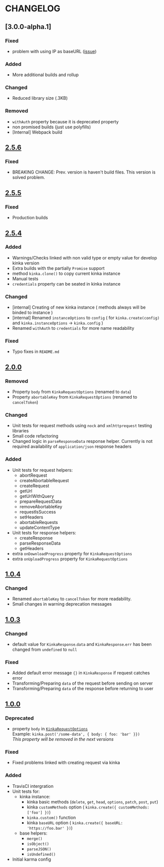 # CHANGELOG

<!-- TEMPLATE OF NEW VERSION -->

<!-- 
## [VERSION](https://github.com/acacode/kinka/releases/tag/VERSION)

### Changed
### Fixed
### Added
### Removed
 -->

## [3.0.0-alpha.1]  

### Fixed  
- problem with using IP as baseURL ([issue](https://github.com/acacode/kinka/issues/19))  

### Added
- More additional builds and rollup  

### Changed  
- Reduced library size (.3KB)

### Removed  
- `withAuth` property because it is deprecated property  
- non promised builds (just use polyfills)  
- [Internal] Webpack build  


## [2.5.6](https://github.com/acacode/kinka/releases/tag/2.5.6)

### Fixed
- BREAKING CHANGE: Prev. version is haven't build files. This version is solved problem.

## [2.5.5](https://github.com/acacode/kinka/releases/tag/2.5.5)

### Fixed
- Production builds

## [2.5.4](https://github.com/acacode/kinka/releases/tag/2.5.4)

### Added
- Warnings/Checks linked with non valid type or empty value for develop kinka version  
- Extra builds with the partially `Promise` support
- method `kinka.clone()` to copy current kinka instance
- Manual tests
- `credentials` property can be seated in kinka instance

### Changed
- [internal] Creating of new kinka instance ( methods always will be binded to instance )  
- [internal] Renamed `instanceOptions` to `config` ( for `kinka.create(config)` and `kinka.instanceOptions` -> `kinka.config` )  
- Renamed `withAuth` to `credentials` for more name readability  

### Fixed
- Typo fixes in `README.md`


## [2.0.0](https://github.com/acacode/kinka/releases/tag/2.0.0)

### Removed
- Property `body` from `KinkaRequestOptions` (renamed to `data`)  
- Property `abortableKey` from `KinkaRequestOptions` (renamed to `cancelToken`)  

### Changed
- Unit tests for request methods using `nock` and `xmlhttprequest` testing libraries  
- Small code refactoring  
- Changed logic in `parseResponseData` response helper. Currently is not required availability of  `application/json` response headers

### Added
- Unit tests for request helpers:  
  - abortRequest  
  - createAbortableRequest  
  - createRequest  
  - getUrl  
  - getUrlWithQuery  
  - prepareRequestData  
  - removeAbortableKey  
  - requestIsSuccess  
  - setHeaders  
  - abortableRequests  
  - updateContentType  
- Unit tests for response helpers:  
  - createResponse  
  - parseResponseData  
  - getHeaders  
- extra `onDownloadProgress` property for `KinkaRequestOptions`  
- extra `onUploadProgress` property for `KinkaRequestOptions`  

## [1.0.4](https://github.com/acacode/kinka/releases/tag/1.0.4)

### Changed
- Renamed `abortableKey` to `cancelToken` for more readability.  
- Small changes in warning deprecation messages

## [1.0.3](https://github.com/acacode/kinka/releases/tag/1.0.3)

### Changed
- default value for `KinkaResponse`.`data` and `KinkaResponse`.`err` has been changed from `undefined` to `null`

### Fixed
- Added default error message `{}` in `KinkaResponse` if request catches error  
- Transforming/Preparing `data` of the request before sending on server  
- Transforming/Preparing `data` of the response before returning to user  

## [1.0.0](https://github.com/acacode/kinka/releases/tag/1.0.1)

### Deprecated
- property `body` in [`KinkaRequestOptions`](./index.d.ts)  
    Example: `kinka.post('/some-data', { body: { foo: 'bar' }})`    
    _This property will be removed in the next versions_  

### Fixed
- Fixed problems linked with creating request via kinka  

### Added
- TravisCI intergration  
- Unit tests for:  
  - kinka instance:  
    - kinka basic methods (`delete`, `get`, `head`, `options`, `patch`, `post`, `put`)  
    - kinka `customMethods` option ( `kinka.create({ customMethods: ['foo'] })`)  
    - `kinka.custom()` function  
    - kinka `baseURL` option ( `kinka.create({ baseURL: 'https://foo.bar' })`)  
  - base helpers:  
    - `merge()`  
    - `isObject()`  
    - `parseJSON()`  
    - `isUndefined()`  
- Initial karma config  